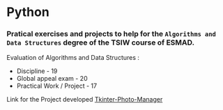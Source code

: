 # Python

### Pratical exercises and projects to help for the `Algorithms and Data Structures` degree of the TSIW course of ESMAD.

Evaluation of Algorithms and Data Structures :
* Discipline - 19
* Global appeal exam - 20
* Practical Work / Project - 17

Link for the Project developed
[Tkinter-Photo-Manager](https://github.com/pedromst2000/tkinter-photo-manager-40210465)

